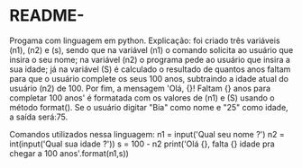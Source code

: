 # README-
Progama com linguagem em python. Explicação: foi criado três variáveis (n1), (n2) e (s), sendo que na variável (n1) o comando solicita ao usuário que insira o seu nome; na variável (n2) o programa pede ao usuário que insira a sua idade; já na variável (S) é calculado o resultado de quantos anos faltam para que o usuário complete os seus 100 anos, subtraindo a idade atual do usuário (n2) de 100. Por fim, a mensagem 'Olá, {}! Faltam {} anos para completar 100 anos' é formatada com os valores de (n1) e (S) usando o método format(). Se o usuário digitar "Bia" como nome e "25" como idade, a saída será:75.

Comandos utilizados nessa linguagem: n1 = input('Qual seu nome ?') n2 = int(input('Qual sua idade ?')) s = 100 - n2 print('Olá {}, falta {} idade pra chegar a 100 anos'.format(n1,s))
